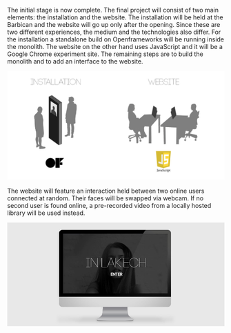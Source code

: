 The initial stage is now complete. The final project will consist of two main elements: the installation and the website. The installation will be held at the Barbican and the website will go up only after the opening. Since these are two different experiences, the medium and the technologies also differ. For the installation a standalone build on Openframeworks will be running inside the monolith. The website on the other hand uses JavaScript and it will be a Google Chrome experiment site.
The remaining steps are to build the monolith and to add an interface to the website. 


![Set up](../project_images/set_up.jpg?raw=true "Set up")

The website will feature an interaction held between two online users connected at random. Their faces will be swapped via webcam. If no second user is found online, a pre-recorded video from a locally hosted library will be used instead.

![Website](../project_images/website.jpg?raw=true "Website")

